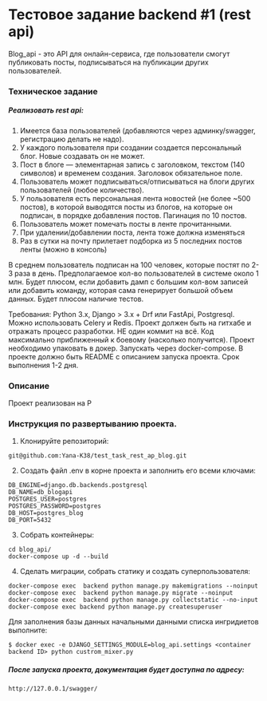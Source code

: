 # Тестовое задание backend #1 (rest api)
Blog_api - это API для онлайн-сервиса, где пользователи смогут публиковать посты, подписываться на публикации других пользователей.
### Техническое задание

##### Реализовать rest api:

1. Имеется база пользователей (добавляются через админку/swagger, регистрацию делать не надо).
2. У каждого пользователя при создании создается персональный блог. Новые создавать он не может.
3. Пост в блоге — элементарная запись с заголовком, текстом (140 символов) и временем создания. Заголовок обязательное поле.
4. Пользователь может подписываться/отписываться на блоги других пользователей (любое количество).
5. У пользователя есть персональная лента новостей (не более ~500 постов), в которой выводятся посты из блогов, на которые он подписан, в порядке добавления постов. Пагинация по 10 постов.
6. Пользователь может помечать посты в ленте прочитанными.
7. При удалении/добавлении поста, лента тоже должна изменяться
8. Раз в сутки на почту прилетает подборка из 5 последних постов ленты (можно в консоль)

В среднем пользователь подписан на 100 человек, которые постят по 2-3 раза в день.
Предполагаемое кол-во пользователей в системе около 1 млн.
Будет плюсом, если добавить дамп с большим кол-вом записей или добавить команду, которая сама генерирует большой объем данных.
Будет плюсом наличие тестов.

Требования:
Python 3.x, Django > 3.х + Drf или FastApi, Postgresql. Можно использовать Celery и Redis. 
Проект должен быть на гитхабе и отражать процесс разработки. НЕ один коммит на всё.
Код максимально приближенный к боевому (насколько получится).
Проект необходимо упаковать в докер. Запускать через docker-compose.
В проекте должно быть README с описанием запуска проекта.
Срок выполнения 1-2 дня.

### Описание 
Проект реализован на P



### Инструкция по развертыванию проекта.

1. Клонируйте репозиторий:
```
git@github.com:Yana-K38/test_task_rest_ap_blog.git
```
2. Создать файл .env в корне проекта и заполнить его всеми ключами:
```
DB_ENGINE=django.db.backends.postgresql
DB_NAME=db_blogapi
POSTGRES_USER=postgres
POSTGRES_PASSWORD=postgres
DB_HOST=postgres_blog
DB_PORT=5432
```
3. Собрать контейнеры:
```
cd blog_api/
docker-compose up -d --build
```
4. Сделать миграции, собрать статику и создать суперпользователя:
```
docker-compose exec  backend python manage.py makemigrations --noinput
docker-compose exec  backend python manage.py migrate --noinput
docker-compose exec  backend python manage.py collectstatic --no-input
docker-compose exec backend python manage.py createsuperuser
```
Для заполнения базы данных начальными данными списка ингридиетов выполните:
```
$ docker exec -e DJANGO_SETTINGS_MODULE=blog_api.settings <container backend ID> python custrom_mixer.py
```
##### После запуска проекта, документация будет доступна по адресу:
```http://127.0.0.1/swagger/```
